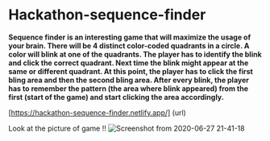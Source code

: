 # Hackathon-sequence-finder
**Sequence finder is an interesting game that will maximize the usage of your brain. There
will be 4 distinct color-coded quadrants in a circle. A color will blink at one of the quadrants.
The player has to identify the blink and click the correct quadrant. Next time the blink might
appear at the same or different quadrant. At this point, the player has to click the first bling area
and then the second bling area. After every blink, the player has to remember the pattern (the
area where blink appeared) from the first (start of the game) and start clicking the area
accordingly.**

[https://hackathon-sequence-finder.netlify.app/] (url)

Look at the picture of game !!
![Screenshot from 2020-06-27 21-41-18](https://user-images.githubusercontent.com/62981982/85937723-ed08eb00-b923-11ea-9b4f-df07ae6d5f9e.png)
